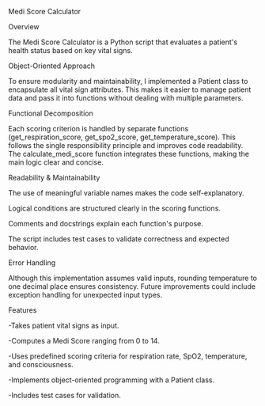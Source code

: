 Medi Score Calculator

Overview

The Medi Score Calculator is a Python script that evaluates a patient's health status based on key vital signs. 


Object-Oriented Approach

To ensure modularity and maintainability, I implemented a Patient class to encapsulate all vital sign attributes. This makes it easier to manage patient data and pass it into functions without dealing with multiple parameters.


Functional Decomposition

Each scoring criterion is handled by separate functions (get_respiration_score, get_spo2_score, get_temperature_score). This follows the single responsibility principle and improves code readability. The calculate_medi_score function integrates these functions, making the main logic clear and concise.


Readability & Maintainability

The use of meaningful variable names makes the code self-explanatory.

Logical conditions are structured clearly in the scoring functions.

Comments and docstrings explain each function's purpose.

The script includes test cases to validate correctness and expected behavior.


Error Handling

Although this implementation assumes valid inputs, rounding temperature to one decimal place ensures consistency. Future improvements could include exception handling for unexpected input types.


Features

-Takes patient vital signs as input.

-Computes a Medi Score ranging from 0 to 14.

-Uses predefined scoring criteria for respiration rate, SpO2, temperature, and consciousness.

-Implements object-oriented programming with a Patient class.

-Includes test cases for validation.
